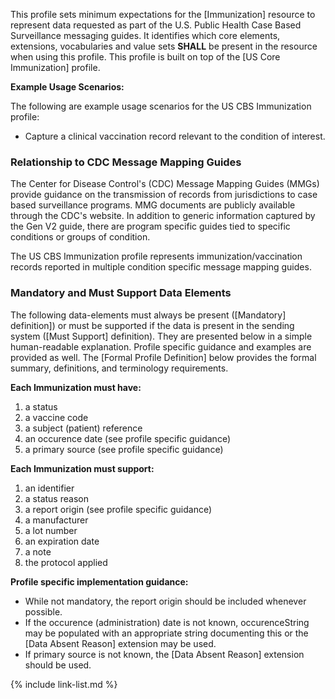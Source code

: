 This profile sets minimum expectations for the [Immunization] resource to represent data requested as part of the U.S. Public Health Case Based Surveillance messaging guides. It identifies which core elements, extensions, vocabularies and value sets **SHALL** be present in the resource when using this profile. This profile is built on top of the [US Core Immunization] profile.

**Example Usage Scenarios:**

The following are example usage scenarios for the US CBS Immunization profile:

-   Capture a clinical vaccination record relevant to the condition of interest.

### Relationship to CDC Message Mapping Guides

The Center for Disease Control's (CDC) Message Mapping Guides (MMGs) provide guidance on the transmission of records from jurisdictions to case based surveillance programs. MMG documents are publicly available through the CDC's website. In addition to generic information captured by the Gen V2 guide, there are program specific guides tied to specific conditions or groups of condition.

The US CBS Immunization profile represents immunization/vaccination records reported in multiple condition specific message mapping guides.

### Mandatory and Must Support Data Elements

The following data-elements must always be present ([Mandatory] definition]) or must be supported if the data is present in the sending system ([Must Support] definition). They are presented below in a simple human-readable explanation.  Profile specific guidance and examples are provided as well.  The [Formal Profile Definition] below provides the formal summary, definitions, and  terminology requirements.  

**Each Immunization must have:**

1. a status
1. a vaccine code
1. a subject (patient) reference
1. an occurence date (see profile specific guidance)
1. a primary source (see profile specific guidance)

**Each Immunization must support:**

1. an identifier
1. a status reason
1. a report origin (see profile specific guidance)
1. a manufacturer
1. a lot number
1. an expiration date
1. a note
1. the protocol applied

**Profile specific implementation guidance:**

- While not mandatory, the report origin should be included whenever possible.
- If the occurence (administration) date is not known, occurenceString may be populated with an appropriate string documenting this or the [Data Absent Reason] extension may be used.
- If primary source is not known, the [Data Absent Reason] extension should be used.

{% include link-list.md %}